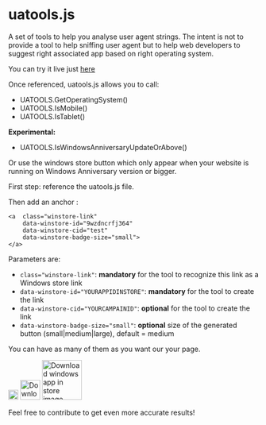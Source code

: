 uatools.js
==========

A set of tools to help you analyse user agent strings. The intent is not to provide a tool to help sniffing user agent but to help web developers to suggest right associated app based on right operating system.

You can try it live just [here](http://www.catuhe.com/uatools)

Once referenced, uatools.js allows you to call:
* UATOOLS.GetOperatingSystem()
* UATOOLS.IsMobile()
* UATOOLS.IsTablet()

**Experimental:**
* UATOOLS.IsWindowsAnniversaryUpdateOrAbove()

Or use the windows store button which only appear when your website is running on Windows Anniversary version or bigger.

First step: reference the uatools.js file.

Then add an anchor :
``` 
<a  class="winstore-link" 
    data-winstore-id="9wzdncrfj364" 
    data-winstore-cid="test" 
    data-winstore-badge-size="small">
</a>
```

Parameters are:
- ```class="winstore-link"```: **mandatory** for the tool to recognize this link as a Windows store link
- ```data-winstore-id="YOURAPPIDINSTORE"```: **mandatory** for the tool to create the link
- ```data-winstore-cid="YOURCAMPAINID"```: **optional** for the tool to create the link
- ```data-winstore-badge-size="small"```: **optional** size of the generated button (small|medium|large), default = medium

You can have as many of them as you want our your page. 

<img src="https://assets.windowsphone.com/f2f77ec7-9ba9-4850-9ebe-77e366d08adc/English_Get_it_Win_10_InvariantCulture_Default.png" height="20" alt="Download windows app in store image">
<img src="https://assets.windowsphone.com/f2f77ec7-9ba9-4850-9ebe-77e366d08adc/English_Get_it_Win_10_InvariantCulture_Default.png" height="40" alt="Download windows app in store image">
<img src="https://assets.windowsphone.com/f2f77ec7-9ba9-4850-9ebe-77e366d08adc/English_Get_it_Win_10_InvariantCulture_Default.png" height="80" alt="Download windows app in store image">

Feel free to contribute to get even more accurate results!


